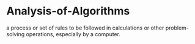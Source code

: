 # Analysis-of-Algorithms
a process or set of rules to be followed in calculations or other problem-solving operations, especially by a computer.
